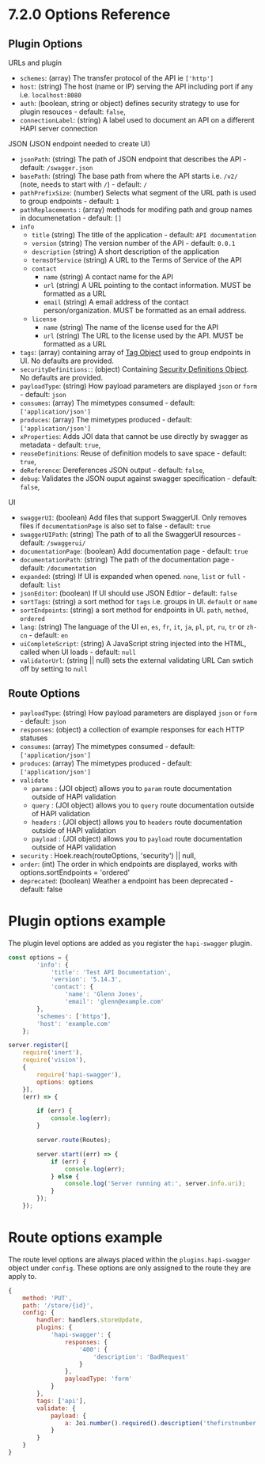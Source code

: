 # 7.2.0 Options Reference

## Plugin Options

URLs and plugin
* `schemes`: (array) The transfer protocol of the API ie `['http']`
* `host`: (string) The host (name or IP) serving the API including port if any i.e. `localhost:8080`
* `auth`: (boolean, string or object) defines security strategy to use for plugin resouces - default: `false`,
* `connectionLabel`: (string) A label used to document an API on a different HAPI server connection


JSON (JSON endpoint needed to create UI)
* `jsonPath`: (string) The path of JSON endpoint that describes the API - default: `/swagger.json`
* `basePath`: (string) The base path from where the API starts i.e. `/v2/` (note, needs to start with `/`) -  default: `/`
* `pathPrefixSize`: (number) Selects what segment of the URL path is used to group endpoints - default: `1`
* `pathReplacements` : (array) methods for modifing path and group names in documenetation - default: `[]`
* `info`
  * `title` (string) The title of the application -  default: `API documentation`
  * `version` (string) The version number of the API -  default: `0.0.1`
  * `description` (string)  A short description of the application
  * `termsOfService` (string) A URL to the Terms of Service of the API
  * `contact`
    * `name` (string) A contact name for the API
    * `url` (string) A URL pointing to the contact information. MUST be formatted as a URL
    * `email` (string) A email address of the contact person/organization. MUST be formatted as an email address.
  * `license`
    * `name` (string) The name of the license used for the API
    * `url` (string) The URL to the license used by the API. MUST be formatted as a URL
*  `tags`: (array) containing array of [Tag Object](https://github.com/OAI/OpenAPI-Specification/blob/master/versions/2.0.md#tagObject) used to group endpoints in UI. No defaults are provided.
*  `securityDefinitions:`: (object) Containing [Security Definitions Object](https://github.com/OAI/OpenAPI-Specification/blob/master/versions/2.0.md#securityDefinitionsObject). No defaults are provided.
*  `payloadType`: (string) How payload parameters are displayed `json` or `form` - default: `json`
*  `consumes`: (array) The mimetypes consumed - default: `['application/json']`
*  `produces`: (array) The mimetypes produced - default: `['application/json']`
*  `xProperties`: Adds JOI data that cannot be use directly by swagger as metadata - default: `true`,
*  `reuseDefinitions`: Reuse of definition models to save space - default: `true`,
*  `deReference`: Dereferences JSON output - default: `false`,
*  `debug`: Validates the JSON ouput against swagger specification - default: `false`,

UI
* `swaggerUI`:  (boolean) Add files that support SwaggerUI. Only removes files if `documentationPage` is also set to false - default: `true`
* `swaggerUIPath`:  (string) The path of to all the SwaggerUI resources - default: `/swaggerui/`
* `documentationPage`:  (boolean) Add documentation page - default: `true`
* `documentationPath`:  (string) The path of the documentation page - default: `/documentation`
* `expanded`: (string) If UI is expanded when opened. `none`, `list` or `full` - default: `list`
* `jsonEditor`: (boolean) If UI should use JSON Edtior - default: `false`
* `sortTags`: (string) a sort method for `tags` i.e. groups in UI. `default` or `name`
* `sortEndpoints`: (string) a sort method for endpoints in UI. `path`, `method`, `ordered`
* `lang`: (string) The language of the UI `en`, `es`, `fr`, `it`, `ja`, `pl`, `pt`, `ru`, `tr` or `zh-cn`  - default: `en`
* `uiCompleteScript`: (string) A JavaScript string injected into the HTML, called when UI loads - default: `null`
* `validatorUrl`: (string || null) sets the external validating URL Can swtich off by setting to `null`


## Route Options
*  `payloadType`: (string) How payload parameters are displayed `json` or `form` - default: `json`
*  `responses`: (object) a collection of example responses for each HTTP statuses
*  `consumes`: (array) The mimetypes consumed - default: `['application/json']`
*  `produces`: (array) The mimetypes produced - default: `['application/json']`
*  `validate`
   *  `params` : (JOI object) allows you to `param` route documentation outside of HAPI validation
   *  `query` : (JOI object) allows you to `query` route documentation outside of HAPI validation
   *  `headers` : (JOI object) allows you to `headers` route documentation outside of HAPI validation
   *  `payload` : (JOI object) allows you to `payload` route documentation outside of HAPI validation
*  `security` :  Hoek.reach(routeOptions, 'security') || null,
*  `order`: (int) The order in which endpoints are displayed, works with options.sortEndpoints = 'ordered'
*  `deprecated`: (boolean) Weather a endpoint has been deprecated - default: false




# Plugin options example
The plugin level options are added as you register the `hapi-swagger` plugin.

```Javascript
const options = {
        'info': {
            'title': 'Test API Documentation',
            'version': '5.14.3',
            'contact': {
                'name': 'Glenn Jones',
                'email': 'glenn@example.com'
        },
        'schemes': ['https'],
        'host': 'example.com'
    };

server.register([
    require('inert'),
    require('vision'),
    {
        require('hapi-swagger'),
        options: options
    }],
    (err) => {

        if (err) {
            console.log(err);
        }

        server.route(Routes);

        server.start((err) => {
            if (err) {
                console.log(err);
            } else {
                console.log('Server running at:', server.info.uri);
            }
        });
    });
```


# Route options example
The route level options are always placed within the `plugins.hapi-swagger` object under `config`. These options are
only assigned to the route they are apply to.
```Javascript
{
    method: 'PUT',
    path: '/store/{id}',
    config: {
        handler: handlers.storeUpdate,
        plugins: {
            'hapi-swagger': {
                responses: {
                    '400': {
                        'description': 'BadRequest'
                    }
                },
                payloadType: 'form'
            }
        },
        tags: ['api'],
        validate: {
            payload: {
                a: Joi.number().required().description('thefirstnumber')
            }
        }
    }
}
```




